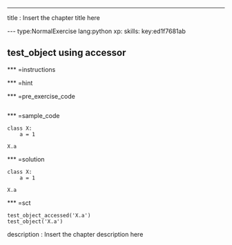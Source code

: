 ---
title       : Insert the chapter title here

--- type:NormalExercise lang:python xp: skills: key:ed1f7681ab
## test_object using accessor


*** =instructions

*** =hint

*** =pre_exercise_code
```{python}

```

*** =sample_code
```{python}
class X:
    a = 1
    
X.a
```

*** =solution
```{python}
class X:
    a = 1
    
X.a
```

*** =sct
```{python}
test_object_accessed('X.a')
test_object('X.a')
```
description : Insert the chapter description here